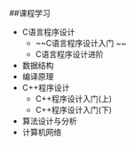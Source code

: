 ##课程学习

- C语言程序设计
	- ~~C语言程序设计入门 ~~
	- C语言程序设计进阶
- 数据结构
- 编译原理
- C++程序设计
	- C++程序设计入门(上)
	- C++程序设计入门(下)
- 算法设计与分析
- 计算机网络

